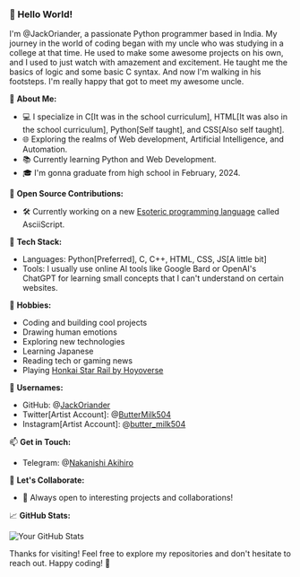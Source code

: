### 👋 Hello World! 

I'm @JackOriander, a passionate Python programmer based in India. My journey in the world of coding began with my uncle who was studying in a college at that time.
He used to make some awesome projects on his own, and I used to just watch with amazement and excitement. He taught me the basics of logic and some basic C syntax. And now I'm walking in his footsteps. I'm really happy that got to meet my awesome uncle. 

🚀 **About Me:**
- 💻 I specialize in C[It was in the school curriculum], HTML[It was also in the school curriculum], Python[Self taught], and CSS[Also self taught].
- 🌐 Exploring the realms of Web development, Artificial Intelligence, and Automation.
- 📚 Currently learning Python and Web Development.
- 🎓 I'm gonna graduate from high school in February, 2024.

🌱 **Open Source Contributions:**
- 🛠️ Currently working on a new [Esoteric programming language](https://en.wikipedia.org/wiki/Esoteric_programming_language) called AsciiScript.

🔧 **Tech Stack:**
- Languages: Python[Preferred], C, C++, HTML, CSS, JS[A little bit]
- Tools: I usually use online AI tools like Google Bard or OpenAI's ChatGPT for learning small concepts that I can't understand on certain websites.

🎨 **Hobbies:**
- Coding and building cool projects
- Drawing human emotions
- Exploring new technologies
- Learning Japanese
- Reading tech or gaming news
- Playing [Honkai Star Rail by Hoyoverse](https://hsr.hoyoverse.com/en-us/home)

👤 **Usernames:**
- GitHub: @[JackOriander](https://github.com/JackOriander)
- Twitter[Artist Account]: @[ButterMilk504](x.com/ButterMilk504?t=HZnTFVL3GRcwhAhJZXBa4g&s=09)
- Instagram[Artist Account]: @[butter_milk504](https://www.instagram.com/butter_milk504)

📫 **Get in Touch:**
- Telegram: @[Nakanishi Akihiro](https://t.me/NakanishiAkihiro)

🤝 **Let's Collaborate:**
- 👀 Always open to interesting projects and collaborations!

📈 **GitHub Stats:**

![Your GitHub Stats](https://github-readme-stats.vercel.app/api?username=JackOriander&show_icons=true&theme=radical)

Thanks for visiting! Feel free to explore my repositories and don't hesitate to reach out. Happy coding! 🚀
